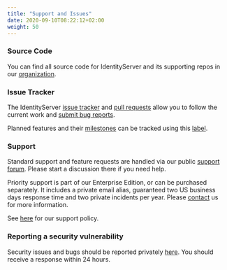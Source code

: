 ```yaml
---
title: "Support and Issues"
date: 2020-09-10T08:22:12+02:00
weight: 50
---
```


### Source Code
You can find all source code for IdentityServer and its supporting repos in our [organization](https://github.com/duendesoftware).

### Issue Tracker
The IdentityServer [issue tracker](https://github.com/DuendeSoftware/IdentityServer/issues) and [pull requests](https://github.com/DuendeSoftware/IdentityServer/pulls) allow you to follow the current work and [submit bug reports](https://github.com/DuendeSoftware/IdentityServer/issues/new?assignees=&labels=bug+report&template=bug_report.md&title=).

Planned features and their [milestones](https://github.com/DuendeSoftware/IdentityServer/milestones) can be tracked using this [label](https://github.com/DuendeSoftware/IdentityServer/issues/new/choose).

### Support
Standard support and feature requests are handled via our public [support forum](https://github.com/DuendeSoftware/IdentityServer/discussions). Please start a discussion there if you need help.

Priority support is part of our Enterprise Edition, or can be purchased separately. It includes a private email alias, guaranteed two US business days response time and two private incidents per year. Please [contact](https://duendesoftware.com/contact) us for more information.

See [here](https://duendesoftware.com/products/support) for our support policy.

### Reporting a security vulnerability
Security issues and bugs should be reported privately [here](https://duendesoftware.com/contact). You should receive a response within 24 hours.
